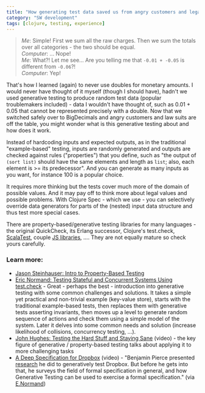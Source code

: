 ```yaml
---
title: "How generating test data saved us from angry customers and legal trouble"
category: "SW development"
tags: [clojure, testing, experience]
---
```


> _Me_: Simple! First we sum all the raw charges. Then we sum the totals over all categories - the two should be equal.
> <br>_Computer_: ... Nope!
> <br>_Me_: What?! Let me see... Are you telling me that `-0.01 + -0.05` is different from `-0.06`?!
> <br>_Computer_: Yep!

That's how I learned (again) to never use doubles for monetary amounts. I would never have thought of it myself (though I should have), hadn't we used generative testing to produce random test data (popular troublemakers included) - data I wouldn't have thought of, such as 0.01 + 0.05 that cannot be represented precisely with a double. Now that we switched safely over to BigDecimals and angry customers and law suits are off the table, you might wonder what is this generative testing about and how does it work.

Instead of hardcoding inputs and expected outputs, as in the traditional "example-based" testing, inputs are randomly generated and outputs are checked against rules ("properties") that you define, such as "the output of `(sort list)` should have the same elements and length as `list`; also, each element is >= its predecessor". And you can generate as many inputs as you want, for instance 100 is a popular choice.

<!--more-->

It requires more thinking but the tests cover much more of the domain of possible values. And it may pay off to think more about legal values and possible problems. With Clojure Spec - which we use - you can selectively override data generators for parts of the (nested) input data structure and thus test more special cases.

There are property-based/generative testing libraries for many languages - the original QuickCheck, its Erlang successor, Clojure's test.check, [ScalaTest](http://www.scalatest.org/user_guide/property_based_testing), couple [JS libraries](https://medium.com/javascript-inside/generative-testing-in-javascript-f91432247c27), .... They are not equally mature so check yours carefully.

### Learn more:

* [Jason Steinhauser: Intro to Property-Based Testing](https://dev.to/jdsteinhauser/intro-to-property-based-testing-2cj8)
* [Eric Normand: Testing Stateful and Concurrent Systems Using test.check](https://lispcast.com/testing-stateful-and-concurrent-systems-using-test-check/) - Great - perhaps the best - introduction into generative testing with some common challenges and solutions. It takes a simple yet practical and non-trivial example (key-value store), starts with the traditional example-based tests, then replaces them with generative tests asserting invariants, then moves up a level to generate random sequence of actions and check them using a simple model of the system. Later it delves into some common needs and solution (increase likelihood of collisions, concurrency testing, …).
* [John Hughes: Testing the Hard Stuff and Staying Sane](https://www.youtube.com/watch?v=zi0rHwfiX1Q) (video) - the key figure of generative / property-based testing talks about applying it to more challenging tasks
* [A Deep Specification for Dropbox](https://www.youtube.com/watch?v=Y2jQe8DFzUM) (video) - "Benjamin Pierce presented [research](https://pdfs.semanticscholar.org/4e36/b0f24f50c735da007af53090c723a737a298.pdf) he did to generatively test Dropbox. But before he gets into that, he surveys the field of formal specification in general, and how Generative Testing can be used to exercise a formal specification." (via [E.Normand](https://purelyfunctional.tv/issues/purelyfunctional-tv-newsletter-215-clojure-and-generative-testing/))
